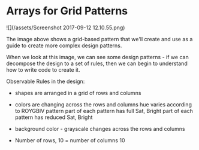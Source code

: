 # Arrays for Grid Patterns

![](/assets/Screenshot 2017-09-12 12.10.55.png)

The image above shows a grid-based pattern that we'll create and use as a guide to create more complex design patterns.

When we look at this image, we can see some design patterns - if we can decompose the design to a set of rules, then we can begin to understand how to write code to create it.

Observable Rules in the design: 

- shapes are arranged in a grid of rows and columns
- colors are changing across the rows and columns
    hue varies according to ROYGBIV pattern
    part of each pattern has full Sat, Bright
    part of each pattern has reduced Sat, Bright
    
- background color - grayscale changes across the rows and columns

- Number of rows, 10 = number of columns 10

